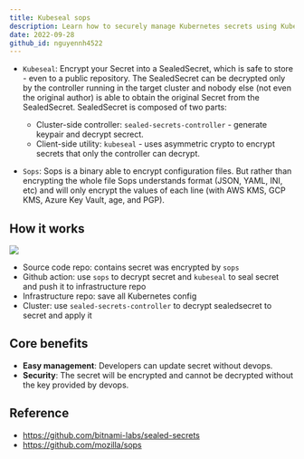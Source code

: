 ```yaml
---
title: Kubeseal sops
description: Learn how to securely manage Kubernetes secrets using Kubeseal and Sops to encrypt and store secrets safely in public repos while ensuring only your cluster can decrypt them.
date: 2022-09-28
github_id: nguyennh4522
---
```


- `Kubeseal`: Encrypt your Secret into a SealedSecret, which is safe to store - even to a public repository. The SealedSecret can be decrypted only by the controller running in the target cluster and nobody else (not even the original author) is able to obtain the original Secret from the SealedSecret. SealedSecret is composed of two parts:

  - Cluster-side controller: `sealed-secrets-controller` - generate keypair and decrypt secrect.
  - Client-side utility: `kubeseal` - uses asymmetric crypto to encrypt secrets that only the controller can decrypt.

- `Sops`: Sops is a binary able to encrypt configuration files. But rather than encrypting the whole file Sops understands format (JSON, YAML, INI, etc) and will only encrypt the values of each line (with AWS KMS, GCP KMS, Azure Key Vault, age, and PGP).

## How it works

![](assets/kubeseal-&-sops_kubeseal_&_sops.webp)

- Source code repo: contains secret was encrypted by `sops`
- Github action: use `sops` to decrypt secret and `kubeseal` to seal secret and push it to infrastructure repo
- Infrastructure repo: save all Kubernetes config
- Cluster: use `sealed-secrets-controller` to decrypt sealedsecret to secret and apply it

## Core benefits

- **Easy management**: Developers can update secret without devops.
- **Security**: The secret will be encrypted and cannot be decrypted without the key provided by devops.

## Reference

- https://github.com/bitnami-labs/sealed-secrets
- https://github.com/mozilla/sops

